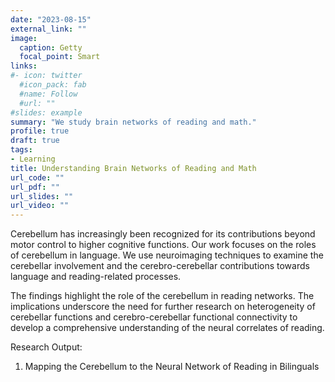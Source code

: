 ```yaml
---
date: "2023-08-15"
external_link: ""
image:
  caption: Getty
  focal_point: Smart
links:
#- icon: twitter
  #icon_pack: fab
  #name: Follow
  #url: ""
#slides: example
summary: "We study brain networks of reading and math."
profile: true 
draft: true 
tags:
- Learning
title: Understanding Brain Networks of Reading and Math 
url_code: ""
url_pdf: ""
url_slides: ""
url_video: ""
---
```


Cerebellum has increasingly been recognized for its contributions beyond motor control to higher cognitive functions. Our work focuses on the roles of cerebellum in language. We use neuroimaging techniques to examine the cerebellar involvement and the cerebro-cerebellar contributions towards language and reading-related processes.

The findings highlight the role of the cerebellum in reading networks. The implications underscore the need for further research on heterogeneity of cerebellar functions and cerebro-cerebellar functional connectivity to develop a comprehensive understanding of the neural correlates of reading.

Research Output: 
1. Mapping the Cerebellum to the Neural Network of Reading in Bilinguals 
